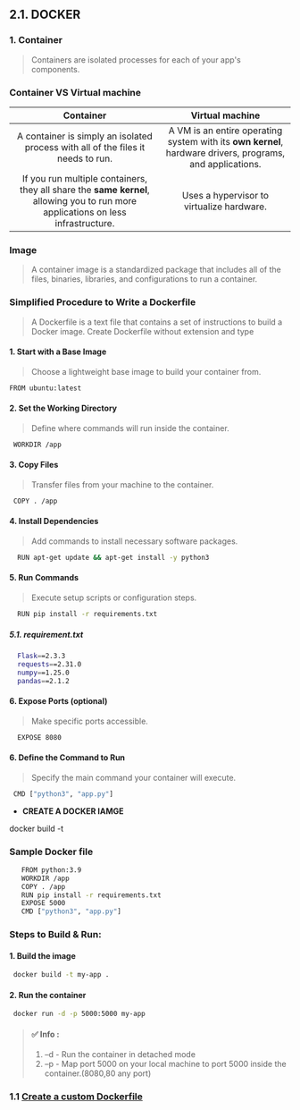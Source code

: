 ## 2.1. <b>DOCKER</b>
 
   ### 1. Container

   > Containers are isolated processes for each of your app's components. 

### Container VS Virtual machine

|   Container   |   Virtual machine   |
|:-----:|:-----:|
|   A container is simply an isolated process with all of the files it needs to run.  |   A VM is an entire operating system with its <b>own kernel</b>, hardware drivers, programs, and applications.   |
|   If you run multiple containers, they all share the <b>same kernel</b>, allowing you to run more applications on less infrastructure.   |   Uses a hypervisor to virtualize hardware.   |

### Image
   > A container image is a standardized package that includes all of the files, binaries, libraries, and configurations to run a container.

###  Simplified Procedure to Write a Dockerfile

  > A Dockerfile is a text file that contains a set of instructions to build a Docker image.
  > Create Dockerfile without  extension and type

#### 1. Start with a Base Image
   > Choose a lightweight base image to build your container from.
   ```bash
   FROM ubuntu:latest
 ```
#### 2. Set the Working Directory
> Define where commands will run inside the container.
  ```bash
   WORKDIR /app 
 ```
#### 3. Copy Files
> Transfer files from your machine to the container.
 ```bash
  COPY . /app
 ```
#### 4. Install Dependencies
> Add commands to install necessary software packages.
```bash
  RUN apt-get update && apt-get install -y python3
 ```
#### 5. Run Commands
> Execute setup scripts or configuration steps.
```bash
  RUN pip install -r requirements.txt
 ```
##### 5.1. requirement.txt
```bash
  Flask==2.3.3
  requests==2.31.0
  numpy==1.25.0
  pandas==2.1.2
 ```
#### 6. Expose Ports (optional)
> Make specific ports accessible.
```bash
  EXPOSE 8080
 ```
#### 6. Define the Command to Run
> Specify the main command your container will execute.
```bash
 CMD ["python3", "app.py"]
 ```
- **CREATE  A DOCKER IAMGE**

docker build -t <name to your image>

### Sample Docker file
```bash
   FROM python:3.9
   WORKDIR /app
   COPY . /app
   RUN pip install -r requirements.txt
   EXPOSE 5000
   CMD ["python3", "app.py"]
 ```

### Steps to Build & Run:
#### 1. Build the image
```bash
 docker build -t my-app .
 ```
#### 2. Run the container
```bash
 docker run -d -p 5000:5000 my-app
 ```
> #### ✅ Info :
   > 1. –d  - Run the container in detached mode
   > 2. –p - Map port 5000 on your local machine to port 5000 inside the container.(8080,80 any port)
### 1.1 [Create a custom Dockerfile](https://github.com/Sruthi-22012002/DevOps-Azure/tree/main/Docker/create-custom-nginx)


